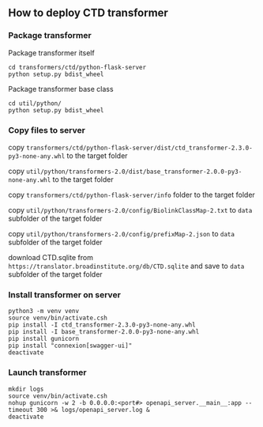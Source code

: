 ## How to deploy CTD transformer

### Package transformer

Package transformer itself
```
cd transformers/ctd/python-flask-server
python setup.py bdist_wheel
```
Package transformer base class
```
cd util/python/
python setup.py bdist_wheel
```

### Copy files to server

copy `transformers/ctd/python-flask-server/dist/ctd_transformer-2.3.0-py3-none-any.whl` to the target folder

copy `util/python/transformers-2.0/dist/base_transformer-2.0.0-py3-none-any.whl` to the target folder

copy `transformers/ctd/python-flask-server/info` folder to the target folder

copy `util/python/transformers-2.0/config/BiolinkClassMap-2.txt` to `data` subfolder of the target folder

copy `util/python/transformers-2.0/config/prefixMap-2.json` to `data` subfolder of the target folder

download CTD.sqlite from `https://translator.broadinstitute.org/db/CTD.sqlite` and save to `data` subfolder of the target folder


### Install transformer on server

```
python3 -m venv venv
source venv/bin/activate.csh
pip install -I ctd_transformer-2.3.0-py3-none-any.whl
pip install -I base_transformer-2.0.0-py3-none-any.whl
pip install gunicorn
pip install "connexion[swagger-ui]"
deactivate
```

### Launch transformer

```
mkdir logs
source venv/bin/activate.csh
nohup gunicorn -w 2 -b 0.0.0.0:<port#> openapi_server.__main__:app --timeout 300 >& logs/openapi_server.log &
deactivate
```
